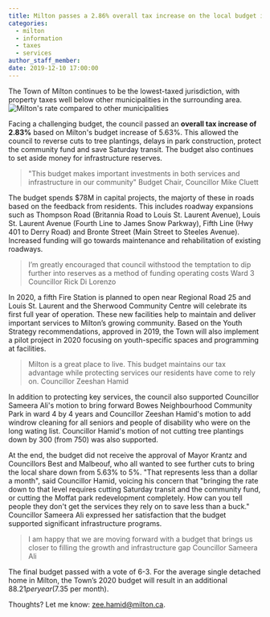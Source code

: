 ```yaml
---
title: Milton passes a 2.86% overall tax increase on the local budget increase of 5.68%
categories:
  - milton
  - information
  - taxes
  - services
author_staff_member:
date: 2019-12-10 17:00:00
---
```

The Town of Milton continues to be the lowest-taxed jurisdiction, with property taxes well below other municipalities in the surrounding area. 
![Milton's rate compared to other municipalities](https://i.ibb.co/QD6nYTQ/ELc-YTz-DW4-AAUGGa.png)

Facing a challenging budget, the council passed an **overall tax increase of 2.83%** based on Milton's budget increase of 5.63%. This allowed the council to reverse cuts to tree plantings, delays in park construction, protect the community fund and save Saturday transit. The budget also continues to set aside money for infrastructure reserves.

> "This budget makes important investments in both services and infrastructure in our community"
Budget Chair, Councillor Mike Cluett

The budget spends $78M in capital projects, the majorty of these in roads based on the feedback from residents. This includes roadway expansions such as Thompson Road (Britannia Road to Louis St. Laurent Avenue), Louis St. Laurent Avenue (Fourth Line to James Snow Parkway), Fifth Line (Hwy 401 to Derry Road) and Bronte Street (Main Street to Steeles Avenue). Increased funding will go towards maintenance and rehabilitation of existing roadways.

> I’m greatly encouraged that council withstood the temptation to dip further into  reserves as a method of funding operating costs
Ward 3 Councillor Rick Di Lorenzo

In 2020, a fifth Fire Station is planned to open near Regional Road 25 and Louis St. Laurent and the Sherwood Community Centre will celebrate its first full year of operation. These new facilities help to maintain and deliver important services to Milton’s growing community. Based on the Youth Strategy recommendations, approved in 2019, the Town will also implement a pilot project in 2020 focusing on youth-specific spaces and programming at facilities.

> Milton is a great place to live. This budget maintains our tax advantage while protecting services our residents have come to rely on.
Councillor Zeeshan Hamid

In addition to protecting key services, the council also supported Councillor Sameera Ali's motion to bring forward Bowes Neighbourhood Community Park in ward 4 by 4 years and Councillor Zeeshan Hamid's motion to add windrow cleaning for all seniors and people of disability who were on the long wating list. Councillor Hamid's motion of not cutting tree plantings down by 300 (from 750) was also supported. 

At the end, the budget did not receive the approval of Mayor Krantz and Councillors Best and Malbeouf, who all wanted to see further cuts to bring the local share down from 5.63% to 5%. "That represents less than a dollar a month", said Councillor Hamid, voicing his concern that "bringing the rate down to that level requires cutting Saturday transit and the community fund, or cutting the Moffat park redevelopment completely. How can you tell people they don't get the services they rely on to save less than a buck."  Councillor Sameera Ali expressed her satisfaction that the budget supported significant infrastructure programs. 

> I am happy that we are moving forward with a budget that brings us closer to filling the growth and infrastructure gap
Councillor Sameera Ali

The final budget passed with a vote of 6-3. For the average single detached home in Milton, the Town’s 2020 budget will result in an additional $88.21 per year ($7.35 per month). 

Thoughts? Let me know: [zee.hamid@milton.ca](mailto:zee.hamid@milton.ca).